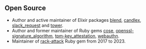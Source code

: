 ## Open Source

- Author and active maintainer of Elixir packages [blend](https://github.com/mimiquate/blend), [candlex](https://github.com/mimiquate/candlex), [slack_request](https://github.com/mimiquate/slack_request) and [tower](https://github.com/mimiquate/tower).
- Author and former maintainer of Ruby gems [cose](https://github.com/cedarcode/cose-ruby), [openssl-signature_algorithm](https://github.com/cedarcode/openssl-signature_algorithm), [tpm-key_attestation](https://github.com/cedarcode/tpm-key_attestation), [webauthn](https://github.com/cedarcode/webauthn-ruby).
- Maintainer of [rack-attack](https://github.com/rack/rack-attack) Ruby gem from 2017 to 2023.
